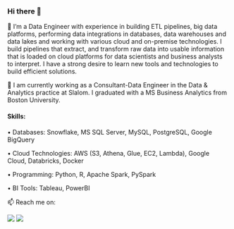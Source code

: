 ### Hi there 👋

🔭 I’m a Data Engineer with experience in building ETL pipelines, big data platforms, performing data integrations in databases, data warehouses and data lakes and working with various cloud and on-premise technologies. I build pipelines that extract, and transform raw data into usable information that is loaded on cloud platforms for data scientists and business analysts to interpret. I have a strong desire to learn new tools and technologies to build efficient solutions. 

🌱 I am currently working as a Consultant-Data Engineer in the Data & Analytics practice at Slalom. I graduated with a MS Business Analytics from Boston University. 

#### Skills: 

• Databases: Snowflake, MS SQL Server, MySQL, PostgreSQL, Google BigQuery

• Cloud Technologies: AWS (S3, Athena, Glue, EC2, Lambda), Google Cloud, Databricks, Docker

• Programming: Python, R, Apache Spark, PySpark

• BI Tools: Tableau, PowerBI

📫 Reach me on: 

<a target="_blank" href="https://www.linkedin.com/in/shimonyagrawal04/"><img src="https://img.shields.io/badge/-LinkedIn-0077B5?style=for-the-badge&logo=Linkedin&logoColor=white"></img></a>
<a target="_blank" href="mailto:shimonyagrawal@gmail.com"><img src="https://img.shields.io/badge/-Gmail-D14836?style=for-the-badge&logo=Gmail&logoColor=white"></img></a>
<br>
</p>      

